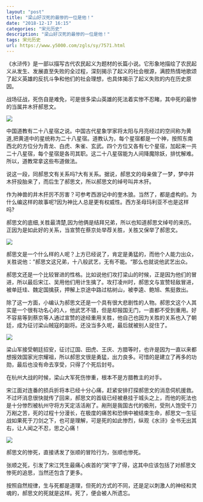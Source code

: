 ```yaml
---
layout: "post"
title: "梁山好汉死的最惨的一位是他！"
date: "2018-12-17 16:15"
categories: "宋元历史"
description: "梁山好汉死的最惨的一位是他！"
tags: 宋元历史
url: https://www.y5000.com/zgls/sy/7571.html
---
```






《水浒传》是一部以描写古代农民起义为题材的长篇小说。它形象地描绘了农民起义从发生、发展直至失败的全过程，深刻揭示了起义的社会根源，满腔热情地歌颂了起义英雄的反抗斗争和他们的社会理想，也具体揭示了起义失败的内在历史原因。

战场征战，死伤自是难免，可是很多梁山英雄的死法着实惨不忍睹，其中死的最惨的当属井木犴郝思文。

![](https://img.y5000.com/uploads/allimg/161219/8-16121910255V45.jpg)

中国道教有二十八星宿之说。中国古代星象学家将太阳与月亮经过的空间称为黄道,把黄道中的星统称为二十八星宿。道教认为，每个星宿都是一个神，按照东南西北的方位分为青龙、白虎、朱雀、玄武。四个方位又各有七个星宿，加起来一共二十八星宿，每个星宿是各司其职。这二十八星宿能为人间降魔除妖，排忧解难。所以，道教常拿这些布道做法。

说这一段，同郝思文有关系吗?大有关系。据说，郝思文的母亲做了一梦，梦中井木犴投胎来了，而后生了郝思文，所以郝思文的绰号叫井木犴。

作为神兽的井木犴厉不厉害？可参考西游记中的奎木狼。当然了，都是虚构的。为什么编这样的故事呢?因为神比人总是更有权威性。西方圣母玛利亚不也是这样吗?

郝思文的底细,关胜最清楚,因为他俩是结拜兄弟，所以也知道郝思文绰号的来历。正因为是如此好的关系，当宣赞在蔡京处举荐关胜，关胜又保举了郝思文。

![](https://img.y5000.com/uploads/allimg/161219/8-16121910260RK.jpg)

郝思文是一个什么样的人呢？上方已经说了，肯定是勇猛的，而他个人能力出众，关胜说他：”郝思文这兄弟，十八般武艺，无有不能。“那么也就说他武艺出众。

郝思文还是一个比较冒进的性格。比如说他们攻打梁山的时候，正是因为他们的冒进，所以最后宋江、吴用他们用计生擒了。攻打凌州时，郝思文与宣赞轻敌冒进，被单廷珪、魏定国擒获，押解上京途中路过枯树山，被李逵、鲍旭、焦挺救出。

除了这一方面，小编认为郝思文还是一个具有很大悲剧性的人物。郝思文这个人其实是一个很有功名心的人，他武艺不错，但是却报国无门，一直都不受到重用。好不容易等到蔡京等人通过宣赞的途经重用关胜，他自己也因为关胜的关系也入了朝廷，成为征讨梁山贼寇的副将。还没当多久呢，最后就被别人捉住了。

![](https://img.y5000.com/uploads/allimg/161219/8-1612191026202Y.jpg)

梁山军接受朝廷招安，征讨辽国、田虎、王庆、方腊等时，也许是因为一直以来都想报效国家光宗耀祖，所以郝思文很是勇猛，出力良多。可惜的是建立了再多的功勋，最后也没有命去享受，只得了个死后封号。

在杭州大战的时候，梁山大军死伤惨重，根本不是方腊教主的对手。

宋江面对连番的损兵折将本已经十分心痛，赶紧安排打探郝思文的消息伺机援救。不过坏消息很快就传了回来，郝思文的首级已经被悬挂于城头之上，而他的死法也是十分惨烈被杭州守将方天定活活剐了。剐刑是我国古代的极刑，受刑人饱受千刀万剐之苦，死的过程十分漫长，在极度的痛苦和恐惧中被结束生命，郝思文一生征战如果死于刀剑之下，也可是理解，可是死的如此惨烈，纵观《水浒》全书无出其右，让人闻之不忍，思之心痛！

![](https://img.y5000.com/uploads/allimg/161219/8-16121910262Q61.jpg)

郝思文的惨死，直接诱发了张顺的冒险行为，张顺也惨死。

张顺之死，引发了宋江凭生最痛心疾首的“哭”字了得，这其中应该包括了对郝思文惨死的追思，当然还包含了更多。

按照自然规律，生与死都是道理，但死的方式的不同，还是足以刺激人的神经和灵魂的，郝思文的死就是这样。死了，便会被人所遗忘。
